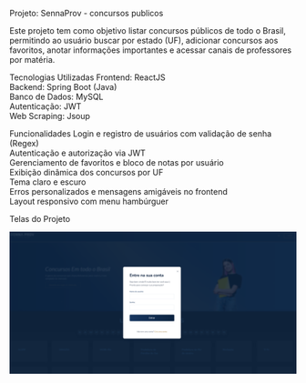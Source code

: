 Projeto: SennaProv - concursos publicos

Este projeto tem como objetivo listar concursos públicos de todo o Brasil, permitindo ao usuário buscar por estado (UF),
adicionar concursos aos favoritos, anotar informações importantes e acessar canais de professores por matéria.

Tecnologias Utilizadas
Frontend: ReactJS  
Backend: Spring Boot (Java)  
Banco de Dados: MySQL  
Autenticação: JWT  
Web Scraping: Jsoup  

 Funcionalidades
Login e registro de usuários com validação de senha (Regex)  
Autenticação e autorização via JWT  
Gerenciamento de favoritos e bloco de notas por usuário  
Exibição dinâmica dos concursos por UF  
Tema claro e escuro  
Erros personalizados e mensagens amigáveis no frontend  
Layout responsivo com menu hambúrguer  

 Telas do Projeto

![Home](images/TelaLogin.png)


